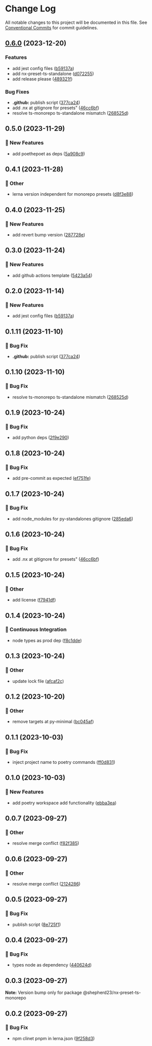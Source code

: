 # Change Log

All notable changes to this project will be documented in this file.
See [Conventional Commits](https://conventionalcommits.org) for commit guidelines.

## [0.6.0](https://github.com/shepherd231/nx-plugins/compare/nx-preset-ts-standalone-v0.5.0...nx-preset-ts-standalone-v0.6.0) (2023-12-20)


### Features

* add jest config files ([b59137a](https://github.com/shepherd231/nx-plugins/commit/b59137ae11e612e9b19b3649d63f23ea305e62e6))
* add nx-preset-ts-standalone ([d072255](https://github.com/shepherd231/nx-plugins/commit/d0722556d59221bd0c5cc40b39ee0da98195dbbe))
* add release please ([489321f](https://github.com/shepherd231/nx-plugins/commit/489321f4528c5870af61a05cae7b50b9acc1c95d))


### Bug Fixes

* **.github:** publish script ([377ca24](https://github.com/shepherd231/nx-plugins/commit/377ca24f1ef825fc4089ab7d354d79e27e66d6ef))
* add .nx at gitignore for presets" ([46cc6bf](https://github.com/shepherd231/nx-plugins/commit/46cc6bf0ac194506991c98e455cb0de9feeb22c7))
* resolve ts-monorepo ts-standalone mismatch ([268525d](https://github.com/shepherd231/nx-plugins/commit/268525db20d4cff3050ec34f4c79283e738a193c))

## 0.5.0 (2023-11-29)


### :rocket: New Features

* add poethepoet as deps ([5a908c9](https://github.com/shepherd231/nx-plugins/commit/5a908c972f860ec498f7d90e439230cb23daa979))



## 0.4.1 (2023-11-28)


### :mega: Other

* lerna version independent for monorepo presets ([d8f3e88](https://github.com/shepherd231/nx-plugins/commit/d8f3e88fb0a29627f1e93de52ad45d377395b263))



## 0.4.0 (2023-11-25)


### :rocket: New Features

* add revert bump version ([287728e](https://github.com/shepherd231/nx-plugins/commit/287728e694535e5c5f1f3fceb821d64b1f2a061b))



## 0.3.0 (2023-11-24)


### :rocket: New Features

* add github actions template ([5423a54](https://github.com/shepherd231/nx-plugins/commit/5423a540114e4cc543b9513a632096cdf25e3949))



## 0.2.0 (2023-11-14)


### :rocket: New Features

* add jest config files ([b59137a](https://github.com/shepherd231/nx-plugins/commit/b59137ae11e612e9b19b3649d63f23ea305e62e6))



## 0.1.11 (2023-11-10)


### :bug: Bug Fix

* **.github:** publish script ([377ca24](https://github.com/shepherd231/nx-plugins/commit/377ca24f1ef825fc4089ab7d354d79e27e66d6ef))



## 0.1.10 (2023-11-10)


### :bug: Bug Fix

* resolve ts-monorepo ts-standalone mismatch ([268525d](https://github.com/shepherd231/nx-plugins/commit/268525db20d4cff3050ec34f4c79283e738a193c))



## 0.1.9 (2023-10-24)


### :bug: Bug Fix

* add python deps ([2f9e290](https://github.com/shepherd231/nx-plugins/commit/2f9e2909005f1fed67fbef07eebef4c228466a5b))



## 0.1.8 (2023-10-24)


### :bug: Bug Fix

* add pre-commit as expected ([ef751fe](https://github.com/shepherd231/nx-plugins/commit/ef751fe30ab7dc184e27d209035090c11dd6fc70))



## 0.1.7 (2023-10-24)


### :bug: Bug Fix

* add node_modules for py-standalones gitignore ([285eda6](https://github.com/shepherd231/nx-plugins/commit/285eda6fd57d5d29d499dc810ebef53412d47f70))



## 0.1.6 (2023-10-24)


### :bug: Bug Fix

* add .nx at gitignore for presets" ([46cc6bf](https://github.com/shepherd231/nx-plugins/commit/46cc6bf0ac194506991c98e455cb0de9feeb22c7))



## 0.1.5 (2023-10-24)


### :mega: Other

* add license ([f7941df](https://github.com/shepherd231/nx-plugins/commit/f7941df391a60e0e768ac7aa456df722ed4db69e))



## 0.1.4 (2023-10-24)


### :construction_worker: Continuous Integration

* node types as prod dep ([f8c1dde](https://github.com/shepherd231/nx-plugins/commit/f8c1ddef12d491482cb095930ea8b6e38df3b7f3))



## 0.1.3 (2023-10-24)


### :mega: Other

* update lock file ([afcaf2c](https://github.com/shepherd231/nx-plugins/commit/afcaf2cf0185d6721e9f34bdf6e2c59175a64169))



## 0.1.2 (2023-10-20)


### :mega: Other

* remove targets at py-minimal ([bc045af](https://github.com/shepherd231/nx-plugins/commit/bc045affdfa283d2fef460c2150835c5380a1fae))



## 0.1.1 (2023-10-03)


### :bug: Bug Fix

* inject project name to poetry commands ([ff0d831](https://github.com/shepherd231/nx-plugins/commit/ff0d83109236424ceb7996e5937637559ff5dc8e))



## 0.1.0 (2023-10-03)


### :rocket: New Features

* add poetry workspace add functionality ([ebba3ea](https://github.com/shepherd231/nx-plugins/commit/ebba3ea96a838d78a4b6d263a8ce87baf8942c46))



## 0.0.7 (2023-09-27)


### :mega: Other

* resolve merge conflict ([f82f385](https://github.com/shepherd231/nx-plugins/commit/f82f38525658b1d44df887e1dce6359ec3548374))



## 0.0.6 (2023-09-27)


### :mega: Other

* resolve merge conflict ([2124286](https://github.com/shepherd231/nx-plugins/commit/2124286e7cbb7ea0a0c23efb2a68113e5527a640))



## 0.0.5 (2023-09-27)


### :bug: Bug Fix

* publish script ([8e725f1](https://github.com/shepherd231/nx-plugins/commit/8e725f1c2fe098e2ed44af49d6605e545daa1f60))



## 0.0.4 (2023-09-27)


### :bug: Bug Fix

* types node as dependency ([440624d](https://github.com/shepherd231/nx-plugins/commit/440624de3efcfae6d750c9a12ea684ce16941533))



## 0.0.3 (2023-09-27)

**Note:** Version bump only for package @shepherd23/nx-preset-ts-monorepo





## 0.0.2 (2023-09-27)


### :bug: Bug Fix

* npm clinet pnpm in lerna.json ([9f258d3](https://github.com/shepherd231/nx-plugins/commit/9f258d30201f620be0a74d20c32aec0c92273079))
